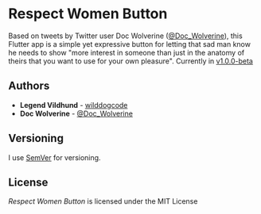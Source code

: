 # Respect Women Button
Based on tweets by Twitter user Doc Wolverine ([@Doc_Wolverine](https://www.twitter.com/Doc_Wolverine)), this Flutter app is a simple yet expressive button for letting that sad man know he needs to show "more interest in someone than just in the anatomy of theirs that you want to use for your own pleasure".
Currently in [v1.0.0-beta](https://github.com/wilddogcode/respect-women-button/releases/tag/v1.0.0-beta)

## Authors
* **Legend Vildhund** - [wilddogcode](https://www.github.com/wilddogcode)
* **Doc Wolverine** - [@Doc_Wolverine](https://www.twitter.com/Doc_Wolverine)

## Versioning

I use [SemVer](http://semver.org/) for versioning.

## License

*Respect Women Button* is licensed under the MIT License
